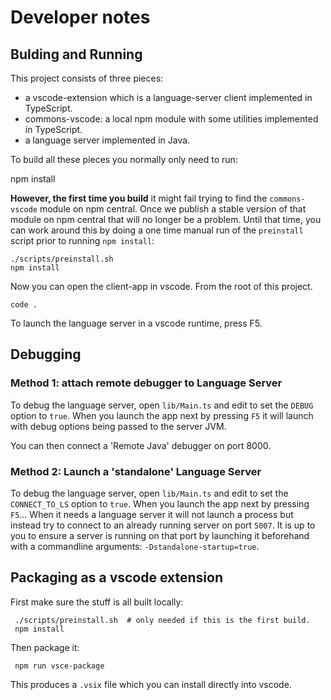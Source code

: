 # Developer notes 

## Bulding and Running

This project consists of three pieces:

 - a vscode-extension which is a language-server client implemented in TypeScript.
 - commons-vscode: a local npm module with some utilities implemented in TypeScript.
 - a language server implemented in Java.

To build all these pieces you normally only need to run:

   npm install

**However, the first time you build** it might fail trying to
find the `commons-vscode` module on npm central. Once we publish a stable 
version of that module on npm central that will no longer be a problem. 
Until that time, you can work around this by doing a one time manual 
run of the `preinstall` script prior to running `npm install`:

    ./scripts/preinstall.sh
    npm install

Now you can open the client-app in vscode. From the root of this project.

    code .

To launch the language server in a vscode runtime, press F5.

## Debugging

### Method 1: attach remote debugger to Language Server

To debug the language server, open `lib/Main.ts` and edit to set the
`DEBUG` option to `true`. When you launch the app next by pressing
`F5` it will launch with debug options being passed to the server JVM.

You can then connect a 'Remote Java' debugger on port 8000.

### Method 2: Launch a 'standalone' Language Server

To debug the language server, open `lib/Main.ts` and edit to set the
`CONNECT_TO_LS` option to `true`. When you launch the app next by pressing
`F5`... When it needs a language server it will not launch a process but instead
try to connect to an already running server on port `5007`. It is up to you
to ensure a server is running on that port by launching it beforehand 
with a commandline arguments: `-Dstandalone-startup=true`.

## Packaging as a vscode extension

First make sure the stuff is all built locally:

     ./scripts/preinstall.sh  # only needed if this is the first build.
     npm install

Then package it:

     npm run vsce-package

This produces a `.vsix` file which you can install directly into vscode.
